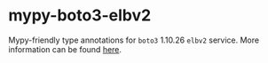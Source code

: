 # mypy-boto3-elbv2

Mypy-friendly type annotations for `boto3` 1.10.26 `elbv2` service.
More information can be found [here](https://github.com/vemel/mypy_boto3).